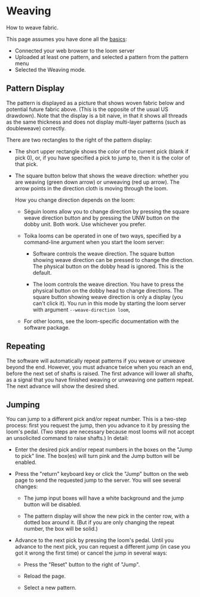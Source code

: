 # Weaving

How to weave fabric.

This page assumes you have done all the [basics](index.md):

* Connected your web browser to the loom server
* Uploaded at least one pattern, and selected a pattern from the pattern menu
* Selected the Weaving mode.

## Pattern Display

The pattern is displayed as a picture that shows woven fabric below and potential future fabric above.
(This is the opposite of the usual US drawdown).
Note that the display is a bit naive, in that it shows all threads as the same thickness
and does not display multi-layer patterns (such as doubleweave) correctly.

There are two rectangles to the right of the pattern display:

* The short upper rectangle shows the color of the current pick (blank if pick 0),
    or, if you have specified a pick to jump to, then it is the color of that pick.

* The square button below that shows the weave direction: whether you are weaving (green down arrow) or unweaving (red up arrow).
    The arrow points in the direction cloth is moving through the loom.

    How you change direction depends on the loom:

    * Séguin looms allow you to change direction by pressing the square
      weave direction button and by pressing the UNW button on the dobby unit.
      Both work. Use whichever you prefer.

    * Toika looms can be operated in one of two ways, specified by
      a command-line argument when you start the loom server:

        * Software controls the weave direction. The square button showing weave
          direction can be pressed to change the direction. The physical button
          on the dobby head is ignored. This is the default.

        * The loom controls the weave direction. You have to press the physical button
          on the dobby head to change directions. The square button showing weave direction
          is only a display (you can't click it). You run in this mode by starting the loom server with argument `--weave-direction loom`,
    
    * For other looms, see the loom-specific documentation with the software package.

## Repeating

The software will automatically repeat patterns if you weave or unweave beyond the end.
However, you must advance twice when you reach an end, before the next set of shafts is raised.
The first advance will lower all shafts, as a signal that you have finished weaving or unweaving one pattern repeat.
The next advance will show the desired shed.

## Jumping

You can jump to a different pick and/or repeat number.
This is a two-step process: first you request the jump, then you advance to it by pressing the loom's pedal.
(Two steps are necessary because most looms will not accept an unsolicited command to raise shafts.)
In detail:

* Enter the desired pick and/or repeat numbers in the boxes on the "Jump to pick" line.
    The box(es) will turn pink and the Jump button will be enabled.

* Press the "return" keyboard key or click the "Jump" button on the web page
    to send the requested jump to the server.
    You will see several changes:

    * The jump input boxes will have a white background and the jump button will be disabled.

    * The pattern display will show the new pick in the center row, with a dotted box around it.
    (But if you are only changing the repeat number, the box will be solid.)

* Advance to the next pick by pressing the loom's pedal.
    Until you advance to the next pick, you can request a different jump
    (in case you got it wrong the first time) or cancel the jump in several ways:

    * Press the "Reset" button to the right of "Jump".

    * Reload the page.

    * Select a new pattern.
